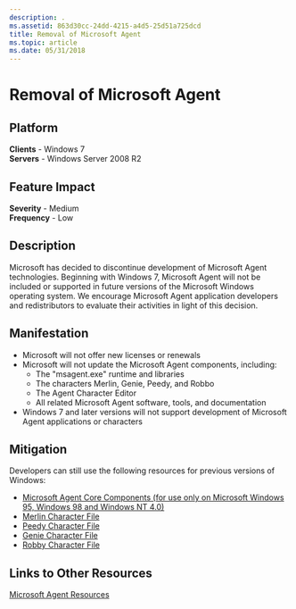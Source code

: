 ```yaml
---
description: .
ms.assetid: 863d30cc-24dd-4215-a4d5-25d51a725dcd
title: Removal of Microsoft Agent
ms.topic: article
ms.date: 05/31/2018
---
```


# Removal of Microsoft Agent

## Platform

**Clients** - Windows 7  
**Servers** - Windows Server 2008 R2  









## Feature Impact

 **Severity** - Medium  
**Frequency** - Low  


## Description

Microsoft has decided to discontinue development of Microsoft Agent technologies. Beginning with Windows 7, Microsoft Agent will not be included or supported in future versions of the Microsoft Windows operating system. We encourage Microsoft Agent application developers and redistributors to evaluate their activities in light of this decision.

## Manifestation

-   Microsoft will not offer new licenses or renewals
-   Microsoft will not update the Microsoft Agent components, including:
    -   The "msagent.exe" runtime and libraries
    -   The characters Merlin, Genie, Peedy, and Robbo
    -   The Agent Character Editor
    -   All related Microsoft Agent software, tools, and documentation
-   Windows 7 and later versions will not support development of Microsoft Agent applications or characters

## Mitigation

Developers can still use the following resources for previous versions of Windows:

-   [Microsoft Agent Core Components (for use only on Microsoft Windows 95, Windows 98 and Windows NT 4.0)](https://www.microsoft.com/downloads/details.aspx?familyid=E11BF712-7862-45BA-826D-44AE3A11836F)
-   [Merlin Character File](https://www.microsoft.com/downloads/details.aspx?FamilyID=fee1dadd-2f23-41d0-8a81-2affd74c0aa5)
-   [Peedy Character File](https://www.microsoft.com/downloads/details.aspx?FamilyID=bd3c4655-79e4-4791-ab9d-abc7bbd133ef)
-   [Genie Character File](https://www.microsoft.com/downloads/details.aspx?FamilyID=da86ba4e-bc2d-4c1d-b5a0-3183fe206414)
-   [Robby Character File](https://www.microsoft.com/downloads/details.aspx?FamilyID=fa36d1d5-d828-494a-ad0a-7b571db5bd2e)

## Links to Other Resources

<dl>

[Microsoft Agent Resources](https://support.microsoft.com/kb/969168)  
</dl>

 

 



